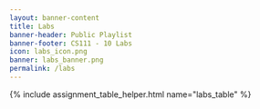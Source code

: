 ```yaml
---
layout: banner-content
title: Labs
banner-header: Public Playlist
banner-footer: CS111 - 10 Labs
icon: labs_icon.png
banner: labs_banner.png
permalink: /labs
---
```


{% include assignment_table_helper.html name="labs_table" %}
